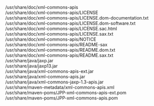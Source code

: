 /usr/share/doc/xml-commons-apis  
/usr/share/doc/xml-commons-apis/LICENSE  
/usr/share/doc/xml-commons-apis/LICENSE.dom-documentation.txt  
/usr/share/doc/xml-commons-apis/LICENSE.dom-software.txt  
/usr/share/doc/xml-commons-apis/LICENSE.sac.html  
/usr/share/doc/xml-commons-apis/LICENSE.sax.txt  
/usr/share/doc/xml-commons-apis/NOTICE  
/usr/share/doc/xml-commons-apis/README-sax  
/usr/share/doc/xml-commons-apis/README.dom.txt  
/usr/share/doc/xml-commons-apis/README.sax.txt  
/usr/share/java/jaxp.jar  
/usr/share/java/jaxp13.jar  
/usr/share/java/xml-commons-apis-ext.jar  
/usr/share/java/xml-commons-apis.jar  
/usr/share/java/xml-commons-jaxp-1.3-apis.jar  
/usr/share/maven-metadata/xml-commons-apis.xml  
/usr/share/maven-poms/JPP-xml-commons-apis-ext.pom  
/usr/share/maven-poms/JPP-xml-commons-apis.pom  
